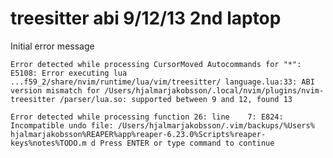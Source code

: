 # treesitter abi 9/12/13 2nd laptop

Initial error message

`Error detected while processing CursorMoved Autocommands for "*": E5108: Error
executing lua ...f59_2/share/nvim/runtime/lua/vim/treesitter/ language.lua:33:
ABI version mismatch for /Users/hjalmarjakobsson/.local/nvim/plugins/nvim-treesitter
/parser/lua.so: supported between 9 and 12, found 13`



`
Error detected while processing function 26:
line    7:
E824: Incompatible undo file: /Users/hjalmarjakobsson/.vim/backups/%Users%
hjalmarjakobsson%REAPER%app%reaper-6.23.0%Scripts%reaper-keys%notes%TODO.m
d
Press ENTER or type command to continue
`
